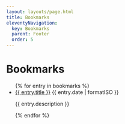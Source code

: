 ```yaml
---
layout: layouts/page.html
title: Bookmarks
eleventyNavigation:
  key: Bookmarks
  parent: Footer
  order: 5
---
```


# Bookmarks

<ul class="flex gap-4 flex-col list-disc">
{% for entry in bookmarks %}
  <li class="grid md:grid-cols-bookmarks md:gap-x-1">
    <a href="{{entry.url}}" class="font-bold">{{ entry.title }}</a>
    <time dateTime="{{entry.date | formatISO }}" >{{ entry.date | formatISO }}</time>
    <p>{{ entry.description }}</p>
  </li>
{% endfor %}
</ul>
